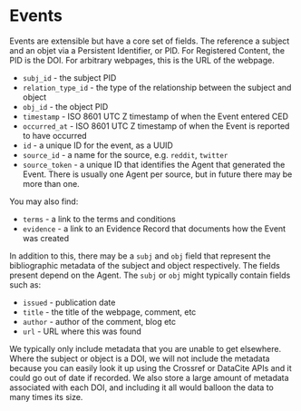# Events

Events are extensible but have a core set of fields. The reference a subject and an objet via a Persistent Identifier, or PID. For Registered Content, the PID is the DOI. For arbitrary webpages, this is the URL of the webpage.

 - `subj_id` - the subject PID
 - `relation_type_id` - the type of the relationship between the subject and object
 - `obj_id` - the object PID
 - `timestamp` - ISO 8601 UTC Z timestamp of when the Event entered CED
 - `occurred_at` - ISO 8601 UTC Z timestamp of when the Event is reported to have occurred
 - `id` - a unique ID for the event, as a UUID
 - `source_id` - a name for the source, e.g. `reddit`, `twitter`
 - `source_token` - a unique ID that identifies the Agent that generated the Event. There is usually one Agent per source, but in future there may be more than one.

You may also find:

 - `terms` - a link to the terms and conditions
 - `evidence` - a link to an Evidence Record that documents how the Event was created

In addition to this, there may be a `subj` and `obj` field that represent the bibliographic metadata of the subject and object respectively. The fields present depend on the Agent. The `subj` or `obj` might typically contain fields such as:

 - `issued` - publication date
 - `title` - the title of the webpage, comment, etc
 - `author` - author of the comment, blog etc
 - `url` - URL where this was found

We typically only include metadata that you are unable to get elsewhere. Where the subject or object is a DOI, we will not include the metadata because you can easily look it up using the Crossref or DataCite APIs and it could go out of date if recorded. We also store a large amount of metadata associated with each DOI, and including it all would balloon the data to many times its size.
